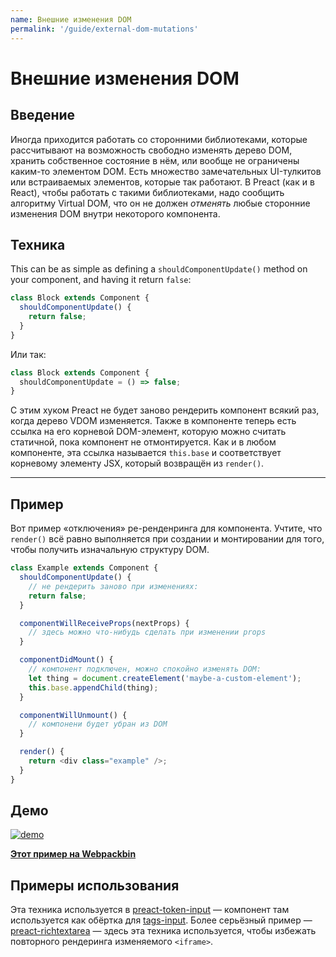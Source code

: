 ```yaml
---
name: Внешние изменения DOM
permalink: '/guide/external-dom-mutations'
---
```


# Внешние изменения DOM


## Введение

Иногда приходится работать со сторонними библиотеками, которые рассчитывают на возможность свободно изменять дерево DOM, хранить собственное состояние в нём, или вообще не ограничены каким-то элементом DOM. Есть множество замечательных UI-тулкитов или встраиваемых элементов, которые так работают. В Preact (как и в React), чтобы работать с такими библиотеками, надо сообщить алгоритму Virtual DOM, что он не должен _отменять_ любые сторонние изменения DOM внутри некоторого компонента.


## Техника

This can be as simple as defining a `shouldComponentUpdate()` method on your component, and having it return `false`:

```js
class Block extends Component {
  shouldComponentUpdate() {
    return false;
  }
}
```

Или так:

```js
class Block extends Component {
  shouldComponentUpdate = () => false;
}
```

С этим хуком Preact не будет заново рендерить компонент всякий раз, когда дерево VDOM изменяется. Также в компоненте теперь есть ссылка на его корневой DOM-элемент, которую можно считать статичной, пока компонент не отмонтируется. Как и в любом компоненте, эта ссылка называется `this.base` и соответствует корневому элементу JSX, который возвращён из `render()`.

---

## Пример

Вот пример «отключения» ре-ренденринга для компонента. Учтите, что `render()` всё равно выполняется при создании и монтировании для того, чтобы получить изначальную структуру DOM.

```js
class Example extends Component {
  shouldComponentUpdate() {
    // не рендерить заново при изменениях:
    return false;
  }

  componentWillReceiveProps(nextProps) {
    // здесь можно что-нибудь сделать при изменении props
  }

  componentDidMount() {
    // компонент подключен, можно спокойно изменять DOM:
    let thing = document.createElement('maybe-a-custom-element');
    this.base.appendChild(thing);
  }

  componentWillUnmount() {
    // компонени будет убран из DOM
  }

  render() {
    return <div class="example" />;
  }
}
```


## Демо

[![demo](https://i.gyazo.com/a63622edbeefb2e86d6c0d9c8d66e582.gif)](http://www.webpackbin.com/V1hyNQbpe)

[**Этот пример на Webpackbin**](https://www.webpackbin.com/bins/-KflCmJ5bvKsRF8WDkzb)


## Примеры использования

Эта техника используется в [preact-token-input](https://github.com/developit/preact-token-input/blob/master/src/index.js) — компонент там используется как обёртка для [tags-input](https://github.com/developit/tags-input). Более серьёзный пример — [preact-richtextarea](https://github.com/developit/preact-richtextarea) — здесь эта техника используется, чтобы избежать повторного рендеринга изменяемого `<iframe>`.
